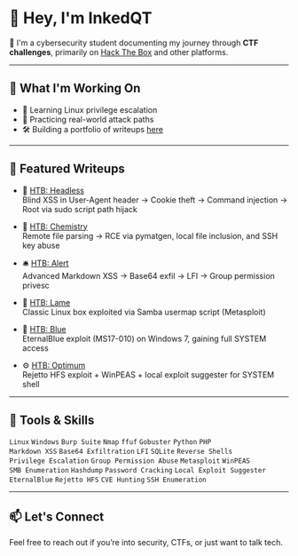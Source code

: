 # 👋 Hey, I'm InkedQT

🎯 I'm a cybersecurity student documenting my journey through **CTF challenges**, primarily on [Hack The Box](https://www.hackthebox.com/) and other platforms.

---

## 🧠 What I'm Working On

- 🔐 Learning Linux privilege escalation
- 📡 Practicing real-world attack paths
- 🛠 Building a portfolio of writeups [here](https://github.com/inkedqt/ctf-writeups)

---

## 🚩 Featured Writeups

- 🧠 [HTB: Headless](https://github.com/inkedqt/ctf-writeups/tree/main/HTB/headless)  
  Blind XSS in User-Agent header → Cookie theft → Command injection → Root via sudo script path hijack

- 🧪 [HTB: Chemistry](https://github.com/inkedqt/ctf-writeups/tree/main/HTB/chemistry)  
  Remote file parsing → RCE via pymatgen, local file inclusion, and SSH key abuse

- 🛎️ [HTB: Alert](https://github.com/inkedqt/ctf-writeups/tree/main/HTB/alert)  
  Advanced Markdown XSS → Base64 exfil → LFI → Group permission privesc

- 🧱 [HTB: Lame](https://github.com/inkedqt/ctf-writeups/tree/main/HTB/Lame)  
  Classic Linux box exploited via Samba usermap script (Metasploit)

- 💙 [HTB: Blue](https://github.com/inkedqt/ctf-writeups/tree/main/HTB/Blue)  
  EternalBlue exploit (MS17-010) on Windows 7, gaining full SYSTEM access

- ⚙️ [HTB: Optimum](https://github.com/inkedqt/ctf-writeups/tree/main/HTB/Optimum)  
  Rejetto HFS exploit + WinPEAS + local exploit suggester for SYSTEM shell

---

## 🧰 Tools & Skills

`Linux` `Windows` `Burp Suite` `Nmap` `ffuf` `Gobuster` `Python` `PHP`  
`Markdown XSS` `Base64 Exfiltration` `LFI` `SQLite` `Reverse Shells`  
`Privilege Escalation` `Group Permission Abuse` `Metasploit` `WinPEAS`  
`SMB Enumeration` `Hashdump` `Password Cracking` `Local Exploit Suggester`  
`EternalBlue` `Rejetto HFS` `CVE Hunting` `SSH Enumeration`

---

## 📫 Let's Connect

Feel free to reach out if you’re into security, CTFs, or just want to talk tech.
